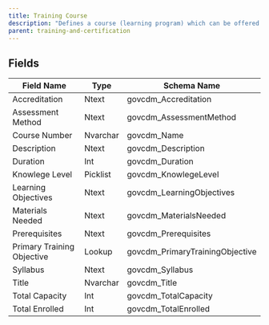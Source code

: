 ```yaml
---
title: Training Course
description: "Defines a course (learning program) which can be offered as one or more classes."
parent: training-and-certification
---
```


## Fields

| Field Name | Type | Schema Name |
|------------|------|-------------|
| Accreditation | Ntext | govcdm_Accreditation |
| Assessment Method | Ntext | govcdm_AssessmentMethod |
| Course Number | Nvarchar | govcdm_Name |
| Description | Ntext | govcdm_Description |
| Duration | Int | govcdm_Duration |
| Knowlege Level | Picklist | govcdm_KnowlegeLevel |
| Learning Objectives | Ntext | govcdm_LearningObjectives |
| Materials Needed | Ntext | govcdm_MaterialsNeeded |
| Prerequisites | Ntext | govcdm_Prerequisites |
| Primary Training Objective | Lookup | govcdm_PrimaryTrainingObjective |
| Syllabus | Ntext | govcdm_Syllabus |
| Title | Nvarchar | govcdm_Title |
| Total Capacity | Int | govcdm_TotalCapacity |
| Total Enrolled | Int | govcdm_TotalEnrolled |
